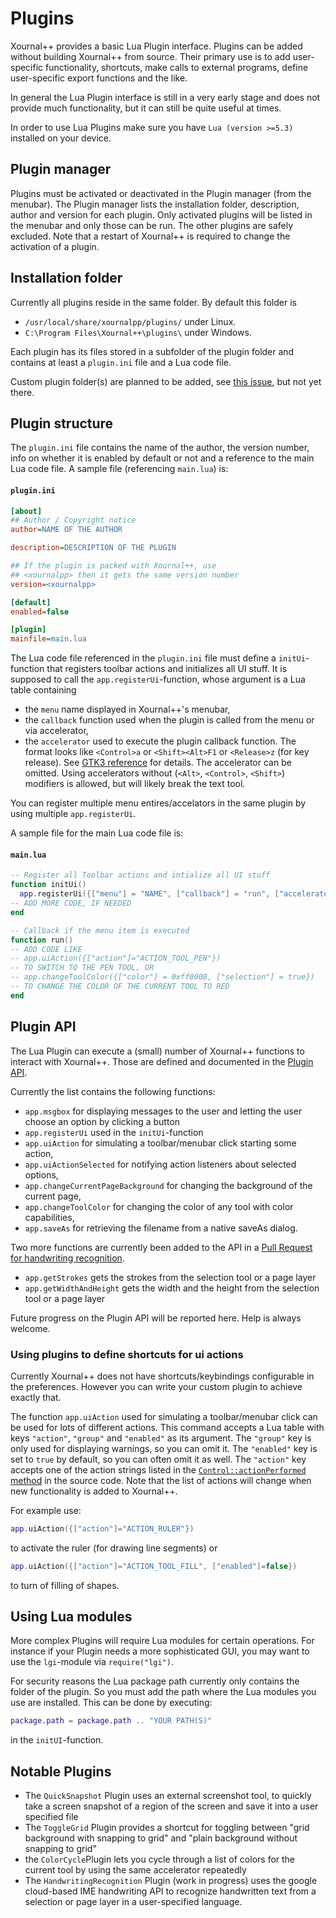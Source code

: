 # Plugins

Xournal++ provides a basic Lua Plugin interface. Plugins can be added without building Xournal++ from source. Their primary use is to add user-specific functionality, shortcuts, make calls to external programs, define user-specific export functions and the like.

In general the Lua Plugin interface is still in a very early stage and does not provide
much functionality, but it can still be quite useful at times.

In order to use Lua Plugins make sure you have `Lua (version >=5.3)` installed on your device.

## Plugin manager

Plugins must be activated or deactivated in the Plugin manager (from the menubar). The Plugin manager lists the installation folder, description, author and version for each plugin. Only activated plugins will be listed in the menubar and only those can be run. The other plugins are safely excluded. Note that a restart of Xournal++ is required to change the activation of a plugin.

## Installation folder

Currently all plugins reside in the same folder. By default this folder is

- `/usr/local/share/xournalpp/plugins/` under Linux.
- `C:\Program Files\Xournal++\plugins\` under Windows.

Each plugin has its files stored in a subfolder of the plugin folder and contains at least a `plugin.ini` file and a Lua code file.

Custom plugin folder(s) are planned to be added, see [this issue](https://github.com/xournalpp/xournalpp/issues/1155), but not yet there.

## Plugin structure

The `plugin.ini` file contains the name of the author, the version number, info on whether it is enabled by default
or not and a reference to the main Lua code file. A sample file (referencing `main.lua`) is:

#### **`plugin.ini`**

```ini
[about]
## Author / Copyright notice
author=NAME OF THE AUTHOR

description=DESCRIPTION OF THE PLUGIN

## If the plugin is packed with Xournal++, use
## <xournalpp> then it gets the same version number
version=<xournalpp>

[default]
enabled=false

[plugin]
mainfile=main.lua

```

The Lua code file referenced in the `plugin.ini` file must define a `initUi`-function that registers toolbar actions and initializes all UI stuff. It is supposed to call the `app.registerUi`-function, whose argument is a Lua table containing

- the `menu` name displayed in Xournal++'s menubar,
- the `callback` function used when the plugin is called from the menu or via accelerator,
- the `accelerator` used to execute the plugin callback function. The format looks like `<Control>a` or `<Shift><Alt>F1` or `<Release>z` (for key release). See [GTK3 reference](https://developer.gnome.org/gtk3/stable/gtk3-Keyboard-Accelerators.html#gtk-accelerator-parse) for details. The accelerator can be omitted. Using accelerators without (`<Alt>`, `<Control>`, `<Shift>`) modifiers is allowed, but will likely break the text tool.

You can register multiple menu entires/accelators in the same plugin by using multiple `app.registerUi`.

A sample file for the main Lua code file is:

#### **`main.lua`**

```lua
-- Register all Toolbar actions and intialize all UI stuff
function initUi()
  app.registerUi({["menu"] = "NAME", ["callback"] = "run", ["accelerator"] = "<Alt>F1"});
-- ADD MORE CODE, IF NEEDED
end

-- Callback if the menu item is executed
function run()
-- ADD CODE LIKE
-- app.uiAction({["action"]="ACTION_TOOL_PEN"})
-- TO SWITCH TO THE PEN TOOL, OR
-- app.changeToolColor({["color"] = 0xff0000, ["selection"] = true})
-- TO CHANGE THE COLOR OF THE CURRENT TOOL TO RED
end

```

## Plugin API

The Lua Plugin can execute a (small) number of Xournal++ functions to interact with Xournal++. Those are defined and documented in the
[Plugin API](https://github.com/xournalpp/xournalpp/blob/6fa6d3c98e33ed71e31f9ef79de18b845cbd9c70/src/plugin/luapi_application.h#L311-L317).

Currently the list contains the following functions:

- `app.msgbox` for displaying messages to the user and letting the user choose an option by clicking a button
- `app.registerUi` used in the `initUi`-function
- `app.uiAction` for simulating a toolbar/menubar click starting some action,
- `app.uiActionSelected` for notifying action listeners about selected options,
- `app.changeCurrentPageBackground` for changing the background of the current page,
- `app.changeToolColor` for changing the color of any tool with color capabilities,
- `app.saveAs` for retrieving the filename from a native saveAs dialog.

Two more functions are currently been added to the API in a [Pull Request for handwriting recognition](https://github.com/xournalpp/xournalpp/pull/2176).

- `app.getStrokes` gets the strokes from the selection tool or a page layer
- `app.getWidthAndHeight` gets the width and the height from the selection tool or a page layer

Future progress on the Plugin API will be reported here. Help is always welcome.

### Using plugins to define shortcuts for ui actions

Currently Xournal++ does not have shortcuts/keybindings configurable in the preferences. However you can write your custom plugin to achieve exactly that.

The function `app.uiAction` used for simulating a toolbar/menubar click can be used for lots of different actions.
This command accepts a Lua table with keys
`"action"`, `"group"` and `"enabled"`
as its argument. The `"group"` key is only used for displaying warnings, so you can omit it. The `"enabled"` key is set to `true` by default, so you can often omit it as well. The `"action"` key accepts
one of the action strings listed in the [`Control::actionPerformed` method](https://github.com/xournalpp/xournalpp/blob/6fa6d3c98e33ed71e31f9ef79de18b845cbd9c70/src/control/Control.cpp#L371-L968) in the source code. Note that the list of actions will change when new functionality is added to Xournal++.

For example use:

```lua
app.uiAction({["action"]="ACTION_RULER"})
```

to activate the ruler (for drawing line segments) or

```lua
app.uiAction({["action"]="ACTION_TOOL_FILL", ["enabled"]=false})
```

to turn of filling of shapes.

## Using Lua modules

More complex Plugins will require Lua modules for certain operations. For instance if your Plugin needs a more sophisticated GUI, you may want to use the `lgi`-module via ```require("lgi")```.

For security reasons the Lua package path currently only contains the folder of the plugin. So you must add the path where the Lua modules you use are installed. This can be done by executing:

```lua
package.path = package.path .. "YOUR PATH(S)"
```

in the `initUI`-function.

## Notable Plugins

- The `QuickSnapshot` Plugin uses an external screenshot tool, to quickly take a screen snapshot of a region of the screen and save it into a user specified file
- The `ToggleGrid` Plugin provides a shortcut for toggling between "grid background with snapping to grid" and "plain background without snapping to grid"
- the `ColorCycle`Plugin lets you cycle through a list of colors for the current tool by using the same accelerator repeatedly
- The `HandwritingRecognition` Plugin (work in progress) uses the google cloud-based IME handwriting API to recognize handwritten text from a selection or page layer in a user-specified language.
